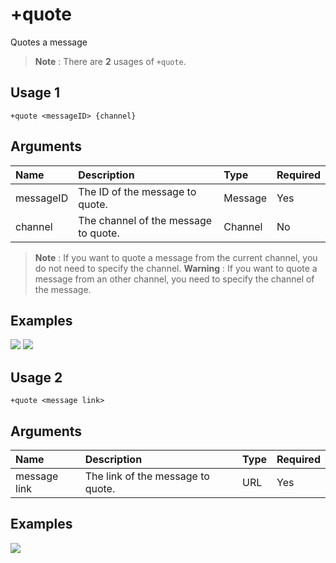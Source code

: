 # +quote
Quotes a message


> **Note** : There are **2** usages of `+quote`.

## Usage 1
```
+quote <messageID> {channel}
```

## Arguments
Name | Description | Type | Required
:-- | :-- | :-- | :--
messageID | The ID of the message to quote. | Message | Yes
channel | The channel of the message to quote. | Channel | No

> **Note** : If you want to quote a message from the current channel, you do not need to specify the channel.
> **Warning** : If you want to quote a message from an other channel, you need to specify the channel of the message.

## Examples
![](https://user-images.githubusercontent.com/111157596/206759176-8a3cc877-6405-42e5-b32d-4bc79fa6937f.png)
![](https://user-images.githubusercontent.com/111157596/206759187-b5402706-5b10-47da-89da-f23d02c2120f.png)


## Usage 2
```
+quote <message link>
```

## Arguments
Name | Description | Type | Required
:-- | :-- | :-- | :--
message link | The link of the message to quote. | URL | Yes

## Examples
![](https://user-images.githubusercontent.com/111157596/206759196-7372be7a-c980-4e3e-9a8e-ec80b2bec420.png)